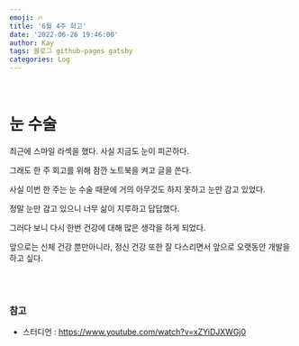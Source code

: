 ```yaml
---
emoji: 🔥
title: '6월 4주 회고'
date: '2022-06-26 19:46:00'
author: Kay
tags: 블로그 github-pages gatsby
categories: Log
---
```


<br>

# 눈 수술
최근에 스마일 라섹을 했다. 사실 지금도 눈이 피곤하다.

그래도 한 주 회고를 위해 잠깐 노트북을 켜고 글을 쓴다.

사실 이번 한 주는 눈 수술 때문에 거의 아무것도 하지 못하고 눈만 감고 있었다.

정말 눈만 감고 있으니 너무 삶이 지루하고 답답했다.

그러다 보니 다시 한번 건강에 대해 많은 생각을 하게 되었다.

앞으로는 신체 건강 뿐만아니라, 정신 건강 또한 잘 다스리면서 앞으로 오랫동안 개발을 하고 싶다.




<br>
<br>

### 참고
- 스터디언 : https://www.youtube.com/watch?v=xZYiDJXWGj0

```toc
```